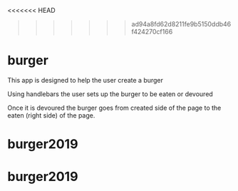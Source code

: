 <<<<<<< HEAD
>>>>>>> ad94a8fd62d8211fe9b5150ddb46f424270cf166
# burger

This app is designed to help the user create a burger

Using handlebars the user sets up the burger to be eaten or devoured

Once it is devoured the burger goes from created side of the page to the eaten (right side) of the page.
# burger2019
# burger2019
